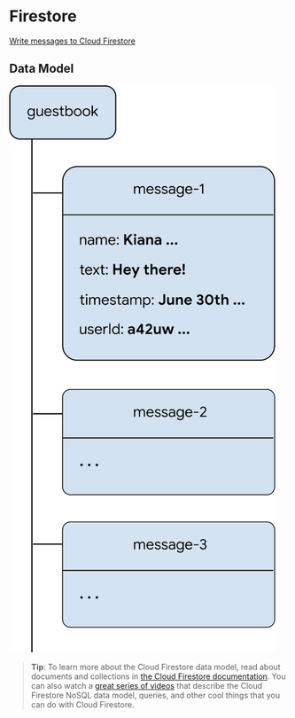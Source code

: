 # Firestore

[Write messages to Cloud Firestore](https://firebase.google.com/codelabs/firebase-get-to-know-flutter#5)



## Data Model



![](images/guest_book_0.png)





> **Tip**: To learn more about the Cloud Firestore data model, read about documents and collections in  [the Cloud Firestore documentation](https://firebase.google.com/docs/firestore/data-model). You can also watch a  [great series of videos](https://www.youtube.com/playlist?list=PLl-K7zZEsYLluG5MCVEzXAQ7ACZBCuZgZ) that describe the Cloud Firestore NoSQL data model, queries, and other cool things that you can do with Cloud Firestore.



















